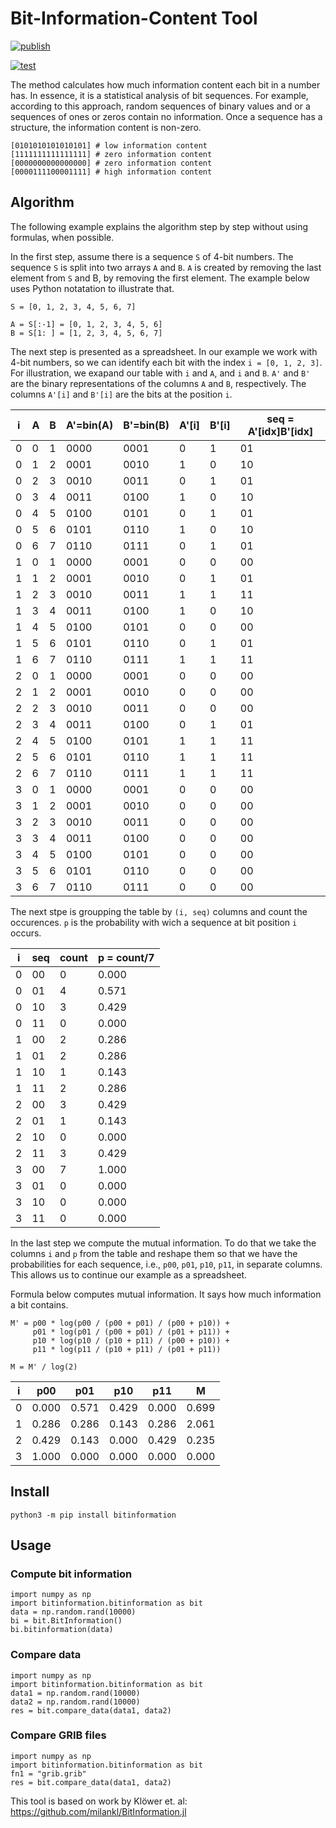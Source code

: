 # Bit-Information-Content Tool

[![publish](https://github.com/joobog/bitinformation/actions/workflows/publish.yaml/badge.svg)](https://github.com/joobog/bitinformation/actions/workflows/publish.yaml)

[![test](https://github.com/joobog/bitinformation/actions/workflows/ci.yaml/badge.svg)](https://github.com/joobog/bitinformation/actions/workflows/ci.yaml)


The method calculates how much information content each bit in a number has.
In essence, it is a statistical analysis of bit sequences.
For example, according to this approach, random sequences of binary values and or a sequences of ones or zeros contain no information.
Once a sequence has a structure, the information content is non-zero.

    [0101010101010101] # low information content
    [1111111111111111] # zero information content
    [0000000000000000] # zero information content
    [0000111100001111] # high information content

## Algorithm
The following example explains the algorithm step by step without using formulas, when possible.

In the first step, assume there is a sequence `S` of 4-bit numbers. 
The sequence `S` is split into two arrays `A` and `B`. 
`A` is created by removing the last element from `S` and B, by removing the first element.
The example below uses Python notatation to illustrate that.

    S = [0, 1, 2, 3, 4, 5, 6, 7]

    A = S[:-1] = [0, 1, 2, 3, 4, 5, 6]
    B = S[1: ] = [1, 2, 3, 4, 5, 6, 7]


The next step is presented as a spreadsheet. 
In our example we work with 4-bit numbers, so we can identify each bit with the index `i = [0, 1, 2, 3]`.
For illustration, we exapand our table with `i` and `A`, and `i` and `B`.
`A'` and `B'` are the binary representations of the columns `A` and `B`, respectively.
The columns `A'[i]` and `B'[i]` are the bits at the position `i`.



 | i | A | B | A'=bin(A) | B'=bin(B) | A'[i] | B'[i] | seq = A'[idx]B'[idx] | 
 | - | - | - | -         | -         | -     | -     | -                    | 
 | 0 | 0 | 1 | 0000      | 0001      | 0     | 1     | 01                   | 
 | 0 | 1 | 2 | 0001      | 0010      | 1     | 0     | 10                   | 
 | 0 | 2 | 3 | 0010      | 0011      | 0     | 1     | 01                   | 
 | 0 | 3 | 4 | 0011      | 0100      | 1     | 0     | 10                   | 
 | 0 | 4 | 5 | 0100      | 0101      | 0     | 1     | 01                   | 
 | 0 | 5 | 6 | 0101      | 0110      | 1     | 0     | 10                   | 
 | 0 | 6 | 7 | 0110      | 0111      | 0     | 1     | 01                   | 
 | 1 | 0 | 1 | 0000      | 0001      | 0     | 0     | 00                   | 
 | 1 | 1 | 2 | 0001      | 0010      | 0     | 1     | 01                   | 
 | 1 | 2 | 3 | 0010      | 0011      | 1     | 1     | 11                   | 
 | 1 | 3 | 4 | 0011      | 0100      | 1     | 0     | 10                   | 
 | 1 | 4 | 5 | 0100      | 0101      | 0     | 0     | 00                   | 
 | 1 | 5 | 6 | 0101      | 0110      | 0     | 1     | 01                   | 
 | 1 | 6 | 7 | 0110      | 0111      | 1     | 1     | 11                   | 
 | 2 | 0 | 1 | 0000      | 0001      | 0     | 0     | 00                   | 
 | 2 | 1 | 2 | 0001      | 0010      | 0     | 0     | 00                   | 
 | 2 | 2 | 3 | 0010      | 0011      | 0     | 0     | 00                   | 
 | 2 | 3 | 4 | 0011      | 0100      | 0     | 1     | 01                   | 
 | 2 | 4 | 5 | 0100      | 0101      | 1     | 1     | 11                   | 
 | 2 | 5 | 6 | 0101      | 0110      | 1     | 1     | 11                   | 
 | 2 | 6 | 7 | 0110      | 0111      | 1     | 1     | 11                   | 
 | 3 | 0 | 1 | 0000      | 0001      | 0     | 0     | 00                   | 
 | 3 | 1 | 2 | 0001      | 0010      | 0     | 0     | 00                   | 
 | 3 | 2 | 3 | 0010      | 0011      | 0     | 0     | 00                   | 
 | 3 | 3 | 4 | 0011      | 0100      | 0     | 0     | 00                   | 
 | 3 | 4 | 5 | 0100      | 0101      | 0     | 0     | 00                   | 
 | 3 | 5 | 6 | 0101      | 0110      | 0     | 0     | 00                   | 
 | 3 | 6 | 7 | 0110      | 0111      | 0     | 0     | 00                   | 


The next stpe is groupping the table by `(i, seq)` columns and count the occurences.
`p` is the probability with wich a sequence at bit position `i` occurs.

| i | seq | count | p = count/7 | 
| - | -   | -     | -           | 
| 0 | 00  | 0     | 0.000       | 
| 0 | 01  | 4     | 0.571       | 
| 0 | 10  | 3     | 0.429       | 
| 0 | 11  | 0     | 0.000       | 
| 1 | 00  | 2     | 0.286       | 
| 1 | 01  | 2     | 0.286       | 
| 1 | 10  | 1     | 0.143       | 
| 1 | 11  | 2     | 0.286       | 
| 2 | 00  | 3     | 0.429       | 
| 2 | 01  | 1     | 0.143       | 
| 2 | 10  | 0     | 0.000       | 
| 2 | 11  | 3     | 0.429       | 
| 3 | 00  | 7     | 1.000       | 
| 3 | 01  | 0     | 0.000       | 
| 3 | 10  | 0     | 0.000       | 
| 3 | 11  | 0     | 0.000       | 

In the last step we compute the mutual information.
To do that we take the columns `i` and `p` from the table and reshape them so that we have the probabilities for each sequence, i.e., `p00`, `p01`, `p10`, `p11`, in separate columns. 
This allows us to continue our example as a spreadsheet.


  <!--- `p0x = p00+p01` is the probability that `seq` starts with a `0`.-->
  <!--- `px0 = p00+p10` is the probability that `seq` ends with a `0`.-->
  <!--- `p1x = p10+p11` is the probability that `seq` starts with a `1`.-->
  <!--- `px1 = p01+p11` is the probability that `seq` ends with a `1`.-->


<!--Formula for computing mutual informaiton.-->

<!--M = p00 * log(p00 / p0x / px0) +-->
<!--    p01 * log(p01 / p0x / px1) +-->
<!--    p10 * log(p10 / p1x / px0) +-->
<!--    p11 * log(p11 / p1x / px1)-->

<!--    M = M / log(2)-->

<!--| bit | p00   | p01   | p10   | p11   | p0x   | p1x   | px0   | px1   | M00   | M01    | M10   | M11   | M     | -->
<!--| -   | -     | -     | -     | -     | -     | -     | -     | -     | -     | -      | -     | -     | -     | -->
<!--| 0   | 0.000 | 0.571 | 0.429 | 0.000 | 0.571 | 0.429 | 0.429 | 0.571 | 0.000 | 0.210  | 0.000 | 0.000 | 0.699 | -->
<!--| 1   | 0.286 | 0.286 | 0.143 | 0.286 | 0.571 | 0.429 | 0.429 | 0.571 | 0.019 | 0.019  | 0.177 | 0.405 | 2.061 | -->
<!--| 2   | 0.429 | 0.143 | 0.000 | 0.429 | 0.571 | 0.429 | 0.429 | 0.571 | 0.104 | -0.033 | 0.000 | 0.000 | 0.235 | -->
<!--| 3   | 1.000 | 0.000 | 0.000 | 0.000 | 1.000 | 0.000 | 1.000 | 0.000 | 0.000 | 0.000  | 0.000 | 0.000 | 0.000 | -->

Formula below computes mutual information.
It says how much information a bit contains.

    M' = p00 * log(p00 / (p00 + p01) / (p00 + p10)) +
         p01 * log(p01 / (p00 + p01) / (p01 + p11)) +
         p10 * log(p10 / (p10 + p11) / (p00 + p10)) +
         p11 * log(p11 / (p10 + p11) / (p01 + p11))

    M = M' / log(2)

| i | p00   | p01   | p10   | p11   | M     | 
| - | -     | -     | -     | -     | -     | 
| 0 | 0.000 | 0.571 | 0.429 | 0.000 | 0.699 | 
| 1 | 0.286 | 0.286 | 0.143 | 0.286 | 2.061 | 
| 2 | 0.429 | 0.143 | 0.000 | 0.429 | 0.235 | 
| 3 | 1.000 | 0.000 | 0.000 | 0.000 | 0.000 | 
													


## Install

    python3 -m pip install bitinformation

## Usage

### Compute bit information

    import numpy as np
    import bitinformation.bitinformation as bit
    data = np.random.rand(10000)  
    bi = bit.BitInformation()
    bi.bitinformation(data)

### Compare data

    import numpy as np
    import bitinformation.bitinformation as bit
    data1 = np.random.rand(10000)  
    data2 = np.random.rand(10000)  
    res = bit.compare_data(data1, data2)

### Compare GRIB files

    import numpy as np
    import bitinformation.bitinformation as bit
    fn1 = "grib.grib"
    res = bit.compare_data(data1, data2)

This tool is based on work by Klöwer et. al:
<https://github.com/milankl/BitInformation.jl>
